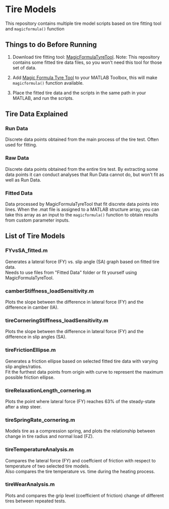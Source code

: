 # Tire Models

This repository contains multiple tire model scripts based on tire fitting tool and ```magicformula()``` function

## Things to do Before Running

1. Download tire fitting tool: [MagicFormulaTyreTool](https://www.mathworks.com/matlabcentral/fileexchange/111375-magic-formula-tyre-tool). 
Note: This repository contains some fitted tire data files, so you won't need this tool for those set of data.

2. Add [Magic Formula Tyre Tool](https://www.mathworks.com/matlabcentral/fileexchange/111375-magic-formula-tyre-tool) to your MATLAB Toolbox, this will make ```magicformula()``` function available.

3. Place the fitted tire data and the scripts in the same path in your MATLAB, and run the scripts.

## Tire Data Explained

### Run Data

Discrete data points obtained from the main process of the tire test. Often used for fitting.

### Raw Data

Discrete data points obtained from the entire tire test. By extracting some data points it can conduct analyses that Run Data cannot do, but won't fit as well as Run Data.

### Fitted Data

Data processed by MagicFormulaTyreTool that fit discrete data points into lines. When the .mat file is assigned to a MATLAB structure array, you can take this array as an input to the ```magicformula()``` function to obtain results from custom parameter inputs.

## List of Tire Models

### FYvsSA_fitted.m

Generates a lateral force (FY) vs. slip angle (SA) graph based on fitted tire data. <br/>
Needs to use files from "Fitted Data" folder or fit yourself using MagicFormulaTyreTool.

### camberStiffness_loadSensitivity.m

Plots the slope between the difference in lateral force (FY) and the difference in camber (IA).

### tireCorneringStiffness_loadSensitivity.m

Plots the slope between the difference in lateral force (FY) and the difference in slip angles (SA).

### tireFrictionEllipse.m

Generates a friction ellipse based on selected fitted tire data with varying slip angles/ratios. <br/>
Fit the furthest data points from origin with curve to represent the maximum possible friction ellipse.

### tireRelaxationLength_cornering.m

Plots the point where lateral force (FY) reaches 63% of the steady-state after a step steer.

### tireSpringRate_cornering.m

Models tire as a compression spring, and plots the relationship between change in tire radius and normal load (FZ).

### tireTemperatureAnalysis.m

Compares the lateral force (FY) and coeffcient of friction with respect to temperature of two selected tire models. <br/>
Also compares the tire temperature vs. time during the heating process.

### tireWearAnalysis.m

Plots and compares the grip level (coefficient of friction) change of different tires between repeated tests.
